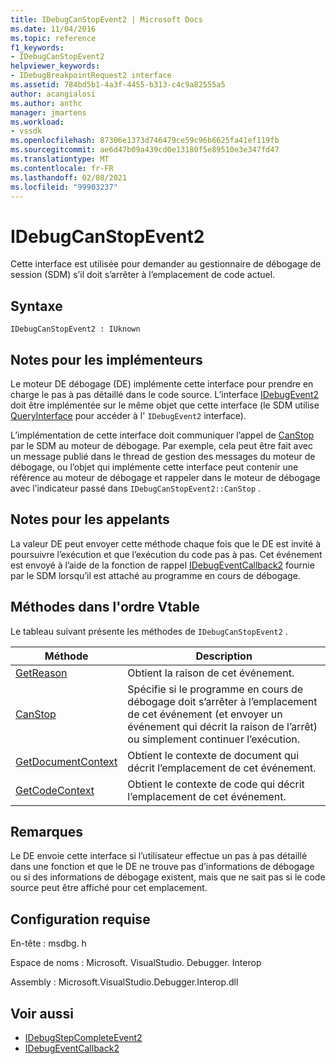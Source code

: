 ```yaml
---
title: IDebugCanStopEvent2 | Microsoft Docs
ms.date: 11/04/2016
ms.topic: reference
f1_keywords:
- IDebugCanStopEvent2
helpviewer_keywords:
- IDebugBreakpointRequest2 interface
ms.assetid: 784bd5b1-4a3f-4455-b313-c4c9a82555a5
author: acangialosi
ms.author: anthc
manager: jmartens
ms.workload:
- vssdk
ms.openlocfilehash: 87306e1373d746479ce59c96b6625fa41ef119fb
ms.sourcegitcommit: ae6d47b09a439cd0e13180f5e89510e3e347fd47
ms.translationtype: MT
ms.contentlocale: fr-FR
ms.lasthandoff: 02/08/2021
ms.locfileid: "99903237"
---
```

# <a name="idebugcanstopevent2"></a>IDebugCanStopEvent2
Cette interface est utilisée pour demander au gestionnaire de débogage de session (SDM) s’il doit s’arrêter à l’emplacement de code actuel.

## <a name="syntax"></a>Syntaxe

```
IDebugCanStopEvent2 : IUknown
```

## <a name="notes-for-implementers"></a>Notes pour les implémenteurs
 Le moteur DE débogage (DE) implémente cette interface pour prendre en charge le pas à pas détaillé dans le code source. L’interface [IDebugEvent2](../../../extensibility/debugger/reference/idebugevent2.md) doit être implémentée sur le même objet que cette interface (le SDM utilise [QueryInterface](/cpp/atl/queryinterface) pour accéder à l' `IDebugEvent2` interface).

 L’implémentation de cette interface doit communiquer l’appel de [CanStop](../../../extensibility/debugger/reference/idebugcanstopevent2-canstop.md) par le SDM au moteur de débogage. Par exemple, cela peut être fait avec un message publié dans le thread de gestion des messages du moteur de débogage, ou l’objet qui implémente cette interface peut contenir une référence au moteur de débogage et rappeler dans le moteur de débogage avec l’indicateur passé dans `IDebugCanStopEvent2::CanStop` .

## <a name="notes-for-callers"></a>Notes pour les appelants
 La valeur DE peut envoyer cette méthode chaque fois que le DE est invité à poursuivre l’exécution et que l’exécution du code pas à pas. Cet événement est envoyé à l’aide de la fonction de rappel [IDebugEventCallback2](../../../extensibility/debugger/reference/idebugeventcallback2.md) fournie par le SDM lorsqu’il est attaché au programme en cours de débogage.

## <a name="methods-in-vtable-order"></a>Méthodes dans l'ordre Vtable
 Le tableau suivant présente les méthodes de `IDebugCanStopEvent2` .

|Méthode|Description|
|------------|-----------------|
|[GetReason](../../../extensibility/debugger/reference/idebugcanstopevent2-getreason.md)|Obtient la raison de cet événement.|
|[CanStop](../../../extensibility/debugger/reference/idebugcanstopevent2-canstop.md)|Spécifie si le programme en cours de débogage doit s’arrêter à l’emplacement de cet événement (et envoyer un événement qui décrit la raison de l’arrêt) ou simplement continuer l’exécution.|
|[GetDocumentContext](../../../extensibility/debugger/reference/idebugcanstopevent2-getdocumentcontext.md)|Obtient le contexte de document qui décrit l’emplacement de cet événement.|
|[GetCodeContext](../../../extensibility/debugger/reference/idebugcanstopevent2-getcodecontext.md)|Obtient le contexte de code qui décrit l’emplacement de cet événement.|

## <a name="remarks"></a>Remarques
 Le DE envoie cette interface si l’utilisateur effectue un pas à pas détaillé dans une fonction et que le DE ne trouve pas d’informations de débogage ou si des informations de débogage existent, mais que ne sait pas si le code source peut être affiché pour cet emplacement.

## <a name="requirements"></a>Configuration requise
 En-tête : msdbg. h

 Espace de noms : Microsoft. VisualStudio. Debugger. Interop

 Assembly : Microsoft.VisualStudio.Debugger.Interop.dll

## <a name="see-also"></a>Voir aussi
- [IDebugStepCompleteEvent2](../../../extensibility/debugger/reference/idebugstepcompleteevent2.md)
- [IDebugEventCallback2](../../../extensibility/debugger/reference/idebugeventcallback2.md)
